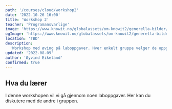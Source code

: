 ```yaml
---
path: '/courses/cloud/workshop2'
date: '2022-10-26 16:00'
title: 'Workshop 2'
teacher: 'Programansvarlige'
image: 'https://www.knowit.no/globalassets/om-knowit2/generella-bilder/colleagues-having-a-coffee-1500x1000.jpg'
ogImage: 'https://www.knowit.no/globalassets/om-knowit2/generella-bilder/colleagues-having-a-coffee-1500x1000.jpg'
location: 'TBD'
description:
  'Workshop med øving på laboppgaver. Hver enkelt gruppe velger de oppgavene de ønsker å fokusere på.'
updated: '2022-08-09'
author: 'Øyvind Eikeland'
confirmed: true
---
```


## Hva du lærer

I denne workshopen vil vi gå gjennom noen laboppgaver. Her kan du diskutere med de andre i gruppen.


